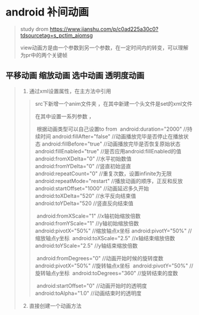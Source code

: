 # android 补间动画

> study drom  https://www.jianshu.com/p/c0ad225a30c0?tdsourcetag=s_pctim_aiomsg
>
> view动画方是由一个参数到另一个参数，在一定时间内的转变，可以理解为pr中的两个关键帧

## 平移动画	 缩放动画 	选中动画	透明度动画

> 1. 通过xml设置属性，在主方法中引用
>    
> >  src下新增一个anim文件夹 ，在其中新建一个头文件是set的xml文件
> >
> >  在其中设置一系列参数 ，
> >
> >  ​	根据动画类型可以自己设置to from
> >  ​	android:duration="2000"   //持续时间
> >  ​    android:fillAfter="false"	 //动画播放完毕是否停止在播放状态
> >  ​    android:fillBefore="true"	//动画播放完毕是否恢复原始状态
> >  ​    android:fillEnabled="true"	//是否应用android:fillEnabled的值
> >  ​    android:fromXDelta="0"	//水平初始数值
> >  ​    android:fromYDelta="0"	//竖直初始竖直
> >  ​    android:repeatCount="0"	//重复次数，设置infinite为无限
> >  ​    android:repeatMode="restart"	//播放动画的顺序，正反和反放
> >  ​    android:startOffset="1000"	//动画延迟多久开始
> >  ​    android:toXDelta="520"	//水平反向结束值
> >  ​    android:toYDelta="520	//竖直反向结束值
> >
> >  ​	android:fromXScale="1" //x轴初始缩放倍数
> >  ​    android:fromYScale="1"	//y轴初始缩放倍数
> >  ​    android:pivotX="50%"	//缩放轴点x坐标
> >  ​    android:pivotY="50%"	//缩放轴点y坐标
> >  ​    android:toXScale="2.5"	//x轴结束缩放倍数
> >  ​    android:toYScale="2.5"	//y轴结束缩放倍数
> >
> >  ​	 android:fromDegrees="0"	//动画开始时候的旋转度数
> >  ​	android:pivotX="50%"	//旋转轴点x坐标
> >  ​	android:pivotY="50%"	//旋转轴点y坐标
> >  ​	android:toDegrees="360"	//旋转结束的度数
> >
> >  ​	android:startOffset="0"	//动画开始时的透明度
> >​	android:toAlpha="1.0"	//动画结束时的透明度
>
> 2. 直接创建一个动画方法



 